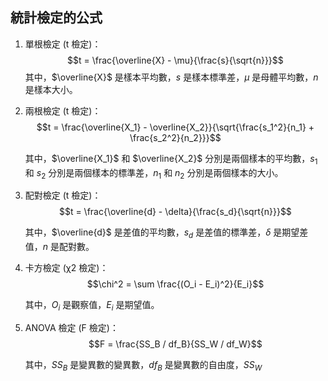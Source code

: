 ## 統計檢定的公式

1. 單根檢定 (t 檢定)：
$$t = \frac{\overline{X} - \mu}{\frac{s}{\sqrt{n}}}$$
    其中，$\overline{X}$ 是樣本平均數，$s$ 是樣本標準差，$\mu$ 是母體平均數，$n$ 是樣本大小。
2. 兩根檢定 (t 檢定)：
$$t = \frac{\overline{X_1} - \overline{X_2}}{\sqrt{\frac{s_1^2}{n_1} + \frac{s_2^2}{n_2}}}$$

    其中，$\overline{X_1}$ 和 $\overline{X_2}$ 分別是兩個樣本的平均數，$s_1$ 和 $s_2$ 分別是兩個樣本的標準差，$n_1$ 和 $n_2$ 分別是兩個樣本的大小。
3. 配對檢定 (t 檢定)：
$$t = \frac{\overline{d} - \delta}{\frac{s_d}{\sqrt{n}}}$$

    其中，$\overline{d}$ 是差值的平均數，$s_d$ 是差值的標準差，$\delta$ 是期望差值，$n$ 是配對數。

4. 卡方檢定 (χ2 檢定)：
$$\chi^2 = \sum \frac{(O_i - E_i)^2}{E_i}$$

    其中，$O_i$ 是觀察值，$E_i$ 是期望值。

5. ANOVA 檢定 (F 檢定)：
$$F = \frac{SS_B / df_B}{SS_W / df_W}$$

    其中，$SS_B$ 是變異數的變異數，$df_B$ 是變異數的自由度，$SS_W$

